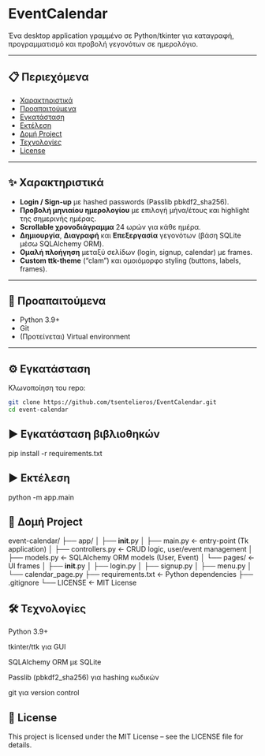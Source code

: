 # EventCalendar

Ένα desktop application γραμμένο σε Python/​tkinter για καταγραφή, προγραμματισμό και προβολή γεγονότων σε ημερολόγιο.

---

## 📋 Περιεχόμενα

- [Χαρακτηριστικά](#-χαρακτηριστικά)  
- [Προαπαιτούμενα](#-προαπαιτούμενα)  
- [Εγκατάσταση](#-εγκατάσταση)  
- [Εκτέλεση](#-εκτέλεση)  
- [Δομή Project](#-δομή-project)  
- [Τεχνολογίες](#-τεχνολογίες)  
- [License](#license)  

---

## ✨ Χαρακτηριστικά

- **Login / Sign-up** με hashed passwords (Passlib pbkdf2_sha256).  
- **Προβολή μηνιαίου ημερολογίου** με επιλογή μήνα/έτους και highlight της σημερινής ημέρας.  
- **Scrollable χρονοδιάγραμμα** 24 ωρών για κάθε ημέρα.  
- **Δημιουργία**, **Διαγραφή** και **Επεξεργασία** γεγονότων (βάση SQLite μέσω SQLAlchemy ORM).  
- **Ομαλή πλοήγηση** μεταξύ σελίδων (login, signup, calendar) με frames.  
- **Custom ttk-theme** (“clam”) και ομοιόμορφο styling (buttons, labels, frames).

---

## 🚀 Προαπαιτούμενα

 - Python 3.9+
- Git  
- (Προτείνεται) Virtual environment  

---

## ⚙️ Εγκατάσταση

   Κλωνοποίηση του repo:  
   ```bash
   git clone https://github.com/tsentelieros/EventCalendar.git
   cd event-calendar
   ```

## ▶️ Εγκατάσταση βιβλιοθηκών
pip install -r requirements.txt   

## ▶️ Εκτέλεση
   python -m app.main


## 📂 Δομή Project

event-calendar/
├── app/
│   ├── __init__.py
│   ├── main.py            ← entry-point (Tk application)
│   ├── controllers.py     ← CRUD logic, user/event management
│   ├── models.py          ← SQLAlchemy ORM models (User, Event)
│   └── pages/             ← UI frames
│       ├── __init__.py
│       ├── login.py
│       ├── signup.py
│       ├── menu.py
│       └── calendar_page.py
├── requirements.txt       ← Python dependencies
├── .gitignore
└── LICENSE                ← MIT License


## 🛠 Τεχνολογίες

Python 3.9+

tkinter/ttk για GUI

SQLAlchemy ORM με SQLite

Passlib (pbkdf2_sha256) για hashing κωδικών

git για version control


## 📝 License

This project is licensed under the MIT License – see the LICENSE file for details.